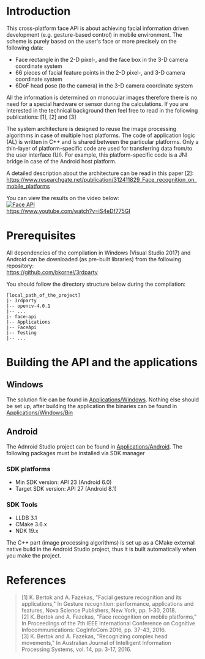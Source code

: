# Introduction

This cross-platform face API is about achieving facial information driven development (e.g. gesture-based control) in mobile environment. The scheme is purely based on the user's face or more precisely on the following data:

- Face rectangle in the 2-D pixel-, and the face box in the 3-D camera coordinate system
- 66 pieces of facial feature points in the 2-D pixel-, and 3-D camera coordinate system
- 6DoF head pose (to the camera) in the 3-D camera coordinate system

All the information is determined on monocular images therefore there is no need for a special hardware or sensor during the calculations. If you are interested in the technical background then feel free to read in the following publications: [1], [2] and [3]

The system architecture is designed to reuse the image processing algorithms in case of multiple host platforms. The code of application logic (AL) is written in C++ and is shared between the particular platforms. Only a thin-layer of platform-specific code are used for transferring data from/to the user interface (UI). For example, this platform-specific code is a JNI bridge in case of the Android host platform.

A detailed description about the architecture can be read in this paper [2]:<br>
https://www.researchgate.net/publication/312411829_Face_recognition_on_mobile_platforms

You can view the results on the video below:<br>
[![Face API](http://img.youtube.com/vi/iS4eDf775GI/0.jpg)](https://www.youtube.com/watch?v=iS4eDf775GI "Face API")<br>
https://www.youtube.com/watch?v=iS4eDf775GI

# Prerequisites

All dependencies of the compilation in Windows (Visual Studio 2017) and Android can be downloaded (as pre-built libraries) from the following repository:<br>
https://github.com/bkornel/3rdparty<br>

You should follow the directory structure below during the compilation:
```
[local_path_of_the_project]
|- 3rdparty
|-- opencv-4.0.1
|-- ...
|- face-api
|-- Applications
|-- FaceApi
|-- Testing
|-- ...
```

# Building the API and the applications

## Windows

The solution file can be found in [Applications/Windows](https://github.com/bkornel/face-api/tree/master/Applications/Windows). Nothing else should be set up, after building the application the binaries can be found in [Applications/Windows/Bin](https://github.com/bkornel/face-api/tree/master/Applications/Windows/Bin)

## Android

The Adnroid Studio project can be found in [Applications/Android](https://github.com/bkornel/face-api/tree/master/Applications/Android). The following packages must be installed via SDK manager

### SDK platforms
- Min SDK version: API 23 (Android 6.0)
- Target SDK version: API 27 (Android 8.1)

### SDK Tools
- LLDB 3.1
- CMake 3.6.x
- NDK 19.x

The C++ part (image processing algorithms) is set up as a CMake external native build in the Android Studio project, thus it is built automatically when you make the project.

# References

> [1]	K. Bertok and A. Fazekas, "Facial gesture recognition and its applications," In Gesture recognition: performance, applications and features, Nova Science Publishers, New York, pp. 1-30, 2018.<br>
> [2]	K. Bertok and A. Fazekas, "Face recognition on mobile platforms," In Proceedings of the 7th IEEE International Conference on Cognitive Infocommunications: CogInfoCom 2016, pp. 37-43, 2016.<br>
> [3]	K. Bertok and A. Fazekas, "Recognizing complex head movements," In Australian Journal of Intelligent Information Processing Systems, vol. 14, pp. 3-17, 2016.
